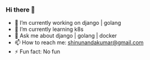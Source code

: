 ### Hi there 👋




- 🔭 I’m currently working on django | golang 
- 🌱 I’m currently learning k8s
- 💬 Ask me about django | golang | docker
- 📫 How to reach me: shinunandakumar@gmail.com 
- ⚡ Fun fact: No fun

